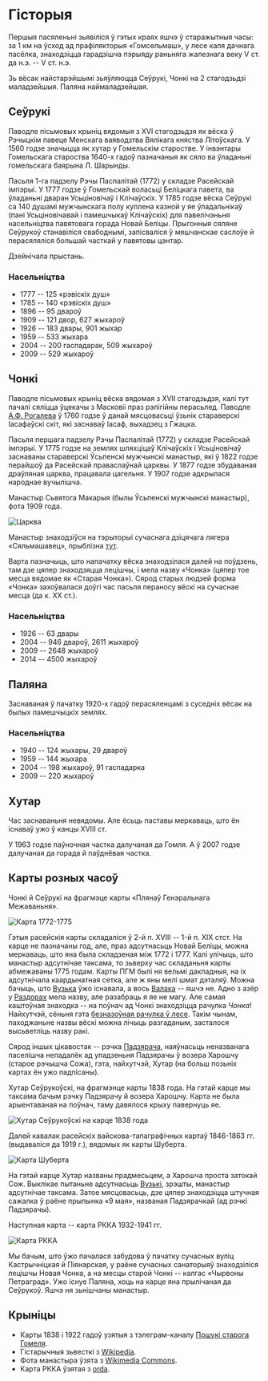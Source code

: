 # Гісторыя

Першыя пасяленьні зьявіліся ў гэтых краях яшчэ ў старажытныя часы: за 1 км на
ўсход ад прафілякторыя «Гомсельмаш», у лесе каля дачнага пасёлка, знаходзіцца
гарадзішча пэрыяду раньняга жалезнага веку V ст. да н.э. -- V ст. н.э.

Зь вёсак найстарэйшымі зьяўляюцца Сеўрукі, Чонкі на 2 стагодзьдзі маладзейшыя.
Паляна наймаладзейшая.

## Сеўрукі

Паводле пісьмовых крыніц вядомыя з XVI стагодзьдзя як вёска ў Рэчыцкім павеце
Менскага ваяводзтва Вялікага княства Літоўскага. У 1560 годзе значыцца як хутар
у Гомельскім старостве. У інвэнтары Гомельскага староства 1640-х гадоў
пазначаныя як сяло ва ўладаньні гомельскага баярына Л. Шарынды.

Пасьля 1-га падзелу Рэчы Паспалітай (1772) у складзе Расейскай імпэрыі. У 1777
годзе ў Гомельскай воласьці Беліцкага павета, ва ўладаньні дваран Усьціновічаў
і Клічаўскіх. У 1785 годзе вёска Сеўрукі са 140 душамі мужчынскага полу
куплена казной у яе ўладальнікаў (пані Усьціновічавай і памешчыкаў Клічаўскіх)
для павелічэньня насельніцтва павятовага горада Новай Беліцы. Прыгонныя сяляне
Сеўрукоў станавіліся свабоднымі, запісваліся ў мяшчанскае саслоўе й
перасяляліся большай часткай у павятовы цэнтар.

Дзейнічала прыстань.

### Насельніцтва
- 1777 -- 125 «рэвіскіх душ»
- 1785 -- 140 «рэвіскіх душ»
- 1896 -- 95 двароў
- 1909 -- 121 двор, 627 жыхароў
- 1926 -- 183 двары, 901 жыхар
- 1959 -- 533 жыхара
- 2004 -- 200 гаспадарак, 509 жыхароў
- 2009 -- 529 жыхароў

## Чонкі

Паводле пісьмовых крыніц вёска вядомая з XVII стагодзьдзя, калі тут пачалі
сяліцца ўцекачы з Масковіі праз рэлігійны перасьлед. Паводле [А.Ф.
Рогалева](books.html) ў 1760 годзе ў данай мясцовасьці ўзьнік стараверскі
Іасафаўскі скіт, які заснаваў Іасаф, выхадзец з Гжацка.

Пасьля першага падзелу Рэчы Паспалітай (1772) у складзе Расейскай імпэрыі. У
1775 годзе на землях шляхціцаў Клічаўскіх і Усьціновічаў заснаваны стараверскі
Ўсьпенскі мужчынскі манастыр, які ў 1822 годзе перайшоў да Расейскай
праваслаўнай царквы. У 1877 годзе збудаваная драўляная царква, працавала
цагельня. У 1907 годзе адкрылася народнае вучылішча.

Манастыр Сьвятога Макарыя (былы Ўсьпенскі мужчынскі манастыр), фота 1909 года.

![Царква](img/czonki-manastyr.jpg)

Манастыр знаходзіўся на тэрыторыі сучаснага дзіцячага лягера «Сяльмашавец»,
прыблізна [тут](https://www.openstreetmap.org/search?query=52.33856046402421%2C%2030.94945415453253#map=18/52.33867/30.95036).

Варта пазначыць, што напачатку вёска знаходзілася далей на поўдзень, там дзе
цяпер знаходзяцца лецішчы, і мела назву «Чонка» (цяпер тое месца вядомае як
«Старая Чонка»). Сярод старых людзей форма «Чонка» захоўвалася доўгі час пасьля
пераносу вёскі на сучаснае месца (да к. XX ст.).

### Насельніцтва

- 1926 -- 63 двары
- 2004 -- 946 двароў, 2611 жыхароў
- 2009 -- 2648 жыхароў
- 2014 -- 4500 жыхароў

## Паляна

Заснаваная ў пачатку 1920-х гадоў перасяленцамі з суседніх вёсак на былых
памешчыцкіх землях.

### Насельніцтва
- 1940 -- 124 жыхары, 29 двароў
- 1959 -- 144 жыхара
- 2004 -- 198 жыхароў, 91 гаспадарка
- 2009 -- 220 жыхароў

## Хутар

Час заснаваньня невядомы. Але ёсьць паставы меркаваць, што ён існаваў ужо ў канцы XVIII ст.

У 1963 годзе паўночная частка далучаная да Гомля. А ў 2007 годзе далучаная да горада й паўднёвая частка.

## Карты розных часоў

Чонкі й Сеўрукі на фрагмэце карты «Плянаў Генэральнага Межаваньня».

![Карта 1772-1775](img/pgm.jpg)

Гэтыя расейскія карты складаліся ў 2-й п. XVIII -- 1-й п. XIX стст.
На карце не пазначаны год, але, праз адсутнасьць Новай Беліцы, можна
меркаваць, што яна была складзеная між 1772 і 1777. Калі улічыць, што манастыр
адсутнічае таксама, то зьверху час складаньня карты абмежаваны 1775 годам.
Карты ПГМ былі ня вельмі дакладныя, на іх адсутнічала каардынатная сетка, але ж
яны мелі шмат дэталяў. Можна бачыць, што [Вузька](locations.html#vuzka) ўжо
існавала, а вось [Валака](locations.html#valaka) -- яшчэ не. Адно з азёр у
[Раздорах](locations.html#razdory) мела назву, але разабраць я яе не магу. Але
самая каштоўная знаходка -- на поўнач ад Чонкі знаходзіцца рачулка *Чонка*!
Найхутчэй, сёньня гэта [безназоўная рачулка ў
лесе](https://www.openstreetmap.org/#map=16/52.3323/30.9890). Такім чынам,
паходжаньне назвы вёскі можна лічыць разгаданым, засталося высьветліць назву
ракі.

Сярод іншых цікавостак -- рэчка [Падзярача](locations.html#rauczak),
наяўнасьць неназванага паселішча непадалёк ад упадзеньня Падзярачы ў возера
Харошчу (старое рэчышча Сожа), гэта, найхутчэй, Хутар (на больш позьніх картах
ён ужо падпісаны).

Хутар Сеўрукоўскі, на фрагмэнце карты 1838 года. На гэтай карце мы таксама
бачым рэчку Падзярачу й возера Харошчу. Карта не была арыентаваная на поўнач,
таму давялося крыху павернуць яе.

![Хутар Сеўрукоўскі на карце 1838 года](img/map1838.jpg)

Далей кавалак расейскіх вайскова-тапаграфічных картаў 1846-1863 гг. (выдаваліся
да 1919 г.), вядомых як карты Шуберта.

![Карта Шуберта](img/map1863.jpg)

На гэтай карце Хутар названы прадмесьцем, а Харошча проста затокай Сож.
Выклікае пытаньне адсутнасьць [Вузькі](locations.html#vuzka), зрэшты,
манастыр адсутнічае таксама. Затое мясцовасьць, дзе цяпер знаходзіцца штучная
сажалка ў раёне прыпынка «9 мая», названая Падзярачкай (ад рэчкі Падзярачы).

Наступная карта -- карта РККА 1932-1941 гг.

![Карта РККА](img/rkka.jpg)

Мы бачым, што ўжо пачалася забудова ў пачатку сучасных вуліц Кастрычніцкая й
Піянэрская, у раёне сучасных санаторыяў знаходзіліся лецішчы Новая Чонка, а на
месцы старой Чонкі -- калгас «Чырвоны Петраград». Ужо існуе Паляна, хоць на
карце яна прылічаная да Сеўрукоў. Яшчэ ня зьнішчаны манастыр.

## Крыніцы

- Карты 1838 і 1922 гадоў узятыя з тэлеграм-каналу [Пошукі старога Гомеля](https://t.me/stary_homel).
- Гістарычныя зьвесткі з [Wikipedia](https://wikipedia.org).
- Фота манастыра ўзята з [Wikimedia Commons](https://commons.wikimedia.org/wiki/File:Homiel,_%C4%8Conki._%D0%93%D0%BE%D0%BC%D0%B5%D0%BB%D1%8C,_%D0%A7%D0%BE%D0%BD%D0%BA%D1%96_%281909%29.jpg).
- Карта РККА ўзятая з [orda](https://orda.of.by/.map/?52.347780,30.994190&m=rkka/14).
